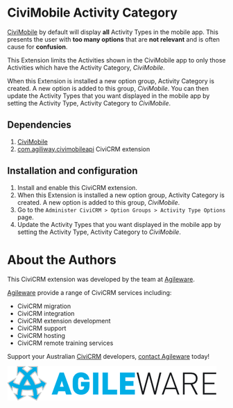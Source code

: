 # CiviMobile Activity Category

[CiviMobile](https://civimobile.org) by default will display **all** Activity Types in the mobile app. This presents the user with **too many options** that are **not relevant** and is often cause for **confusion**.

This Extension limits the Activities shown in the CiviMobile app to only those Activities which have the Activity Category, _CiviMobile_.

When this Extension is installed a new option group, Activity Category is created. A new option is added to this group, _CiviMobile_. You can then update the Activity Types that you want displayed in the mobile app by setting the Activity Type, Activity Category to _CiviMobile_. 

## Dependencies
1. [CiviMobile](https://civimobile.org)
2. [com.agiliway.civimobileapi](https://civicrm.org/extensions/civimobileapi) CiviCRM extension

## Installation and configuration

1. Install and enable this CiviCRM extension.
2. When this Extension is installed a new option group, Activity Category is created. A new option is added to this group, _CiviMobile_.
3. Go to the `Administer CiviCRM > Option Groups > Activity Type Options` page.
4. Update the Activity Types that you want displayed in the mobile app by setting the Activity Type, Activity Category to _CiviMobile_.

# About the Authors

This CiviCRM extension was developed by the team at
[Agileware](https://agileware.com.au).

[Agileware](https://agileware.com.au) provide a range of CiviCRM services
including:

* CiviCRM migration
* CiviCRM integration
* CiviCRM extension development
* CiviCRM support
* CiviCRM hosting
* CiviCRM remote training services

Support your Australian [CiviCRM](https://civicrm.org) developers, [contact
Agileware](https://agileware.com.au/contact) today!


![Agileware](logo/agileware-logo.png)

